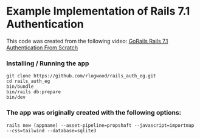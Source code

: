 # Example Implementation of Rails 7.1 Authentication

This code was created from the following video:
[GoRails Rails 7.1 Authentication From Scratch](https://youtu.be/Hb9WtQf9K60?si=7JtHXMlzqTPVu9iY)

### Installing / Running the app
```shell
git clone https://github.com/rlogwood/rails_auth_eg.git
cd rails_auth_eg
bin/bundle
bin/rails db:prepare
bin/dev
```



### The app was originally created with the following options:
```shell
rails new (appname) --asset-pipeline=propshaft --javascript=importmap --css=tailwind --database=sqlite3
```
